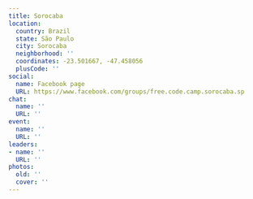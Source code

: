 ```yaml
---
title: Sorocaba
location:
  country: Brazil
  state: São Paulo
  city: Sorocaba
  neighborhood: ''
  coordinates: -23.501667, -47.458056
  plusCode: ''
social:
  name: Facebook page
  URL: https://www.facebook.com/groups/free.code.camp.sorocaba.sp
chat:
  name: ''
  URL: ''
event:
  name: ''
  URL: ''
leaders:
- name: ''
  URL: ''
photos:
  old: ''
  cover: ''
---
```

